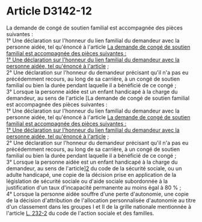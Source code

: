 # Article D3142-12

La demande de congé de soutien familial est accompagnée des pièces suivantes :   
1° Une déclaration sur l'honneur du lien familial du demandeur avec la personne aidée, tel qu'énoncé à l'article [La demande de congé de soutien familial est accompagnée des pièces suivantes :   
1° Une déclaration sur l'honneur du lien familial du demandeur avec la personne aidée, tel qu'énoncé à l'article][1] ;   
2° Une déclaration sur l'honneur du demandeur précisant qu'il n'a pas eu précédemment recours, au long de sa carrière, à un congé de soutien familial ou bien la durée pendant laquelle il a bénéficié de ce congé ;   
3° Lorsque la personne aidée est un enfant handicapé à la charge du demandeur, au sens de l'article [La demande de congé de soutien familial est accompagnée des pièces suivantes :   
1° Une déclaration sur l'honneur du lien familial du demandeur avec la personne aidée, tel qu'énoncé à l'article [La demande de congé de soutien familial est accompagnée des pièces suivantes :   
1° Une déclaration sur l'honneur du lien familial du demandeur avec la personne aidée, tel qu'énoncé à l'article][1] ;   
2° Une déclaration sur l'honneur du demandeur précisant qu'il n'a pas eu précédemment recours, au long de sa carrière, à un congé de soutien familial ou bien la durée pendant laquelle il a bénéficié de ce congé ;   
3° Lorsque la personne aidée est un enfant handicapé à la charge du demandeur, au sens de l'article][2] du code de la sécurité sociale, ou un adulte handicapé, une copie de la décision prise en application de la législation de sécurité sociale ou d'aide sociale subordonnée à la justification d'un taux d'incapacité permanente au moins égal à 80 % ;   
4° Lorsque la personne aidée souffre d'une perte d'autonomie, une copie de la décision d'attribution de l'allocation personnalisée d'autonomie au titre d'un classement dans les groupes I et II de la grille nationale mentionnée à l'article [L. 232-2][3] du code de l'action sociale et des familles.

 [1]: /affichCodeArticle.do?cidTexte=LEGITEXT000006072050&idArticle=LEGIARTI000006902690&dateTexte=&categorieLien=cid
 [2]: /affichCodeArticle.do?cidTexte=LEGITEXT000006073189&idArticle=LEGIARTI000006743273&dateTexte=&categorieLien=cid
 [3]: /affichCodeArticle.do?cidTexte=LEGITEXT000006074069&idArticle=LEGIARTI000006796962&dateTexte=&categorieLien=cid